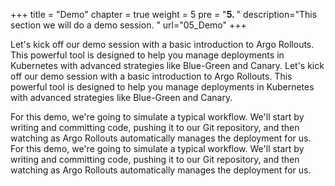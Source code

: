 +++
title = "Demo"
chapter = true
weight = 5
pre = "<b>5. </b>"
description="This section we will do a demo session. "
url="05_Demo"
+++


Let's kick off our demo session with a basic introduction to Argo Rollouts. This powerful tool is designed to help you manage deployments in Kubernetes with advanced strategies like Blue-Green and Canary.
Let's kick off our demo session with a basic introduction to Argo Rollouts. This powerful tool is designed to help you manage deployments in Kubernetes with advanced strategies like Blue-Green and Canary.

For this demo, we're going to simulate a typical workflow. We'll start by writing and committing code, pushing it to our Git repository, and then watching as Argo Rollouts automatically manages the deployment for us.
For this demo, we're going to simulate a typical workflow. We'll start by writing and committing code, pushing it to our Git repository, and then watching as Argo Rollouts automatically manages the deployment for us.